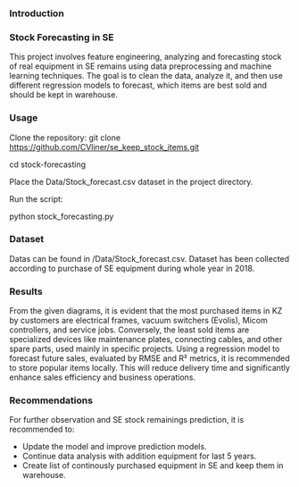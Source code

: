 ### Introduction

### Stock Forecasting in SE

This project involves feature engineering, analyzing and forecasting stock of real equipment in SE remains using data preprocessing and machine learning techniques. The goal is to clean the data, analyze it, and then use different regression models to forecast, which items are best sold and should be kept in warehouse.

### Usage

Clone the repository:
git clone https://github.com/CVliner/se_keep_stock_items.git

cd stock-forecasting

Place the Data/Stock_forecast.csv dataset in the project directory.

Run the script:

python stock_forecasting.py


### Dataset
Datas can be found in /Data/Stock_forecast.csv. Dataset has been collected according to purchase of SE equipment during whole year in 2018.
### Results
From the given diagrams, it is evident that the most purchased items in KZ by customers are electrical frames, vacuum switchers (Evolis), Micom controllers, and service jobs. Conversely, the least sold items are specialized devices like maintenance plates, connecting cables, and other spare parts, used mainly in specific projects. Using a regression model to forecast future sales, evaluated by RMSE and R² metrics, it is recommended to store popular items locally. This will reduce delivery time and significantly enhance sales efficiency and business operations.
### Recommendations
For further observation and SE stock remainings prediction, it is recommended to:

- Update the model and improve prediction models.
- Continue data analysis with addition equipment for last 5 years.
- Create list of continously purchased equipment in SE and keep them in warehouse.

